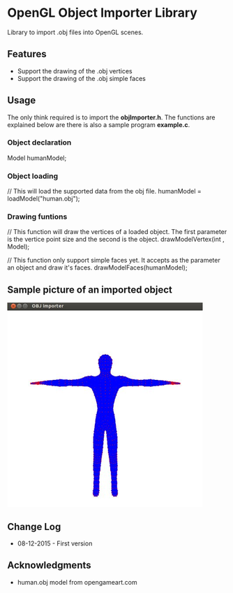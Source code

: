 # OpenGL Object Importer Library

Library to import .obj files into OpenGL scenes.


## Features
* Support the drawing of the .obj vertices
* Support the drawing of the .obj simple faces



## Usage

The only think required is to import the __objImporter.h__. 
The functions are explained below are there is also a sample program __example.c__.

### Object declaration

Model humanModel;


### Object loading

// This will load the supported data from the obj file.
humanModel = loadModel("human.obj");


### Drawing funtions

// This function will draw the vertices of a loaded object. The first parameter is the vertice point size and the second is the object.
drawModelVertex(int , Model);

// This function only support simple faces yet. It accepts as the parameter an object and draw it's faces.
drawModelFaces(humanModel);



## Sample picture of an imported object
![Sample model](Misc/human.jpg)

## Change Log
* 08-12-2015 - First version



## Acknowledgments
* human.obj model from opengameart.com

